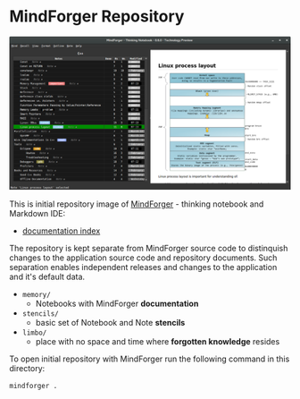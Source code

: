 # MindForger Repository

![MindForger](memory/mindforger/mindforger.png)

This is initial repository image of
[MindForger](https://github.com/dvorka/mindforger) - thinking notebook
and Markdown IDE:

* [documentation index](memory/mindforger/index.md)

The repository is kept separate from MindForger source code to
distinquish changes to the application source code and repository
documents. Such separation enables independent releases and changes to
the application and it's default data.

* `memory/`
    * Notebooks with MindForger **documentation**
* `stencils/`
    * basic set of Notebook and Note **stencils**
* `limbo/`
    * place with no space and time where **forgotten knowledge** resides

To open initial repository with MindForger run the following command in 
this directory:

```sh
mindforger .
```
